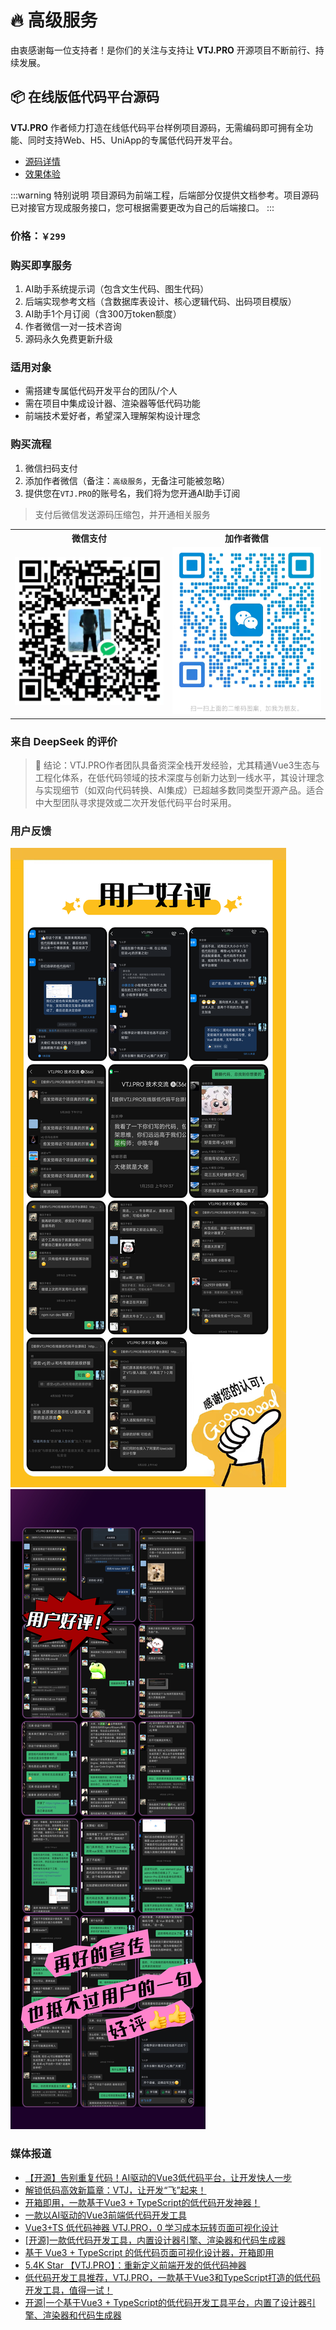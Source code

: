 # 🔥 高级服务

由衷感谢每一位支持者！是你们的关注与支持让 **VTJ.PRO** 开源项目不断前行、持续发展。

## 📦 在线版低代码平台源码

**VTJ.PRO** 作者倾力打造在线低代码平台样例项目源码，无需编码即可拥有全功能、同时支持Web、H5、UniApp的专属低代码开发平台。

- [源码详情](./intro.md)
- [效果体验](https://vtj.pro/demo/)

:::warning 特别说明
项目源码为前端工程，后端部分仅提供文档参考。项目源码已对接官方现成服务接口，您可根据需要更改为自己的后端接口。
:::

### 价格：`￥299`

### 购买即享服务

1. AI助手系统提示词（包含文生代码、图生代码）
2. 后端实现参考文档（含数据库表设计、核心逻辑代码、出码项目模版）
3. AI助手1个月订阅（含300万token额度）
4. 作者微信一对一技术咨询
5. 源码永久免费更新升级

### 适用对象

- 需搭建专属低代码开发平台的团队/个人
- 需在项目中集成设计器、渲染器等低代码功能
- 前端技术爱好者，希望深入理解架构设计理念

### 购买流程

1. 微信扫码支付
2. 添加作者微信（备注：`高级服务`，无备注可能被忽略）
3. 提供您在`VTJ.PRO`的账号名，我们将为您开通AI助手订阅

> 支付后微信发送源码压缩包，并开通相关服务

<table>
<tbody>
  <tr>
    <th width="50%">微信支付</th>
    <th width="50%">加作者微信</th>
  </tr>
    <tr>
    <td>
    <img src="./assets/pay.png" />
    </td>
    <td><img src="./assets/add.png" /></td>
  </tr>
  </tbody>
</table>

### 来自 DeepSeek 的评价

> 💎 结论：VTJ.PRO作者团队具备资深全栈开发经验，尤其精通Vue3生态与工程化体系，在低代码领域的技术深度与创新力达到一线水平，其设计理念与实现细节（如双向代码转换、AI集成）已超越多数同类型开源产品。适合中大型团队寻求提效或二次开发低代码平台时采用。

### 用户反馈

![](./assets/a.jpg)
![](./assets/b.jpg)

### 媒体报道

- [【开源】告别重复代码！AI驱动的Vue3低代码平台，让开发快人一步](https://mp.weixin.qq.com/s/8zJyrGpL4yHxUCgmGg4qYQ)
- [解锁低码高效新篇章：VTJ，让开发“飞”起来！](https://mp.weixin.qq.com/s/2bOX6p3mBG1ys_HivCMHhA)
- [开箱即用，一款基于Vue3 + TypeScript的低代码开发神器！](https://mp.weixin.qq.com/s/mwD0dgeCl_GX_yDBwBsNtA)
- [一款以AI驱动的Vue3前端低代码开发工具](https://mp.weixin.qq.com/s/RDzHUZENIOpDuY9G98M2uw)
- [Vue3+TS 低代码神器 VTJ.PRO，0 学习成本玩转页面可视化设计](https://mp.weixin.qq.com/s/3QxgCenYT4KKdg1idhd06A)
- [[开源]一款低代码开发工具，内置设计器引擎、渲染器和代码生成器](https://mp.weixin.qq.com/s/I3KSeeKadoirY4Xo42sdlA)
- [基于 Vue3 + TypeScript 的低代码页面可视化设计器，开箱即用](https://mp.weixin.qq.com/s/Te84P6J-JXaU7mRLXVJ_-g)
- [5.4K Star 【VTJ.PRO】：重新定义前端开发的低代码神器](https://mp.weixin.qq.com/s/ySWojJ1DKMSYes_CeYk9qw)
- [低代码开发工具推荐，VTJ.PRO，一款基于Vue3和TypeScript打造的低代码开发工具，值得一试！](https://mp.weixin.qq.com/s/wIw7XWOJ4xQ8f7OOhqAyzQ)
- [开源|一个基于Vue3 + TypeScript的低代码开发工具平台，内置了设计器引擎、渲染器和代码生成器](https://mp.weixin.qq.com/s/JTfqmIfmbBcBUbCORCUHkA)
